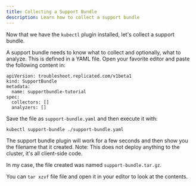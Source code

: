 ```yaml
---
title: Collecting a Support Bundle
description: Learn how to collect a support bundle
---
```


Now that we have the `kubectl` plugin installed, let's collect a support bundle.

A support bundle needs to know what to collect and optionally, what to analyze.
This is defined in a YAML file.
Open your favorite editor and paste the following content in:

```
apiVersion: troubleshoot.replicated.com/v1beta1
kind: SupportBundle
metadata:
  name: supportbundle-tutorial
spec:
  collectors: []
  analyzers: []
```

 Save the file as `support-bundle.yaml` and then execute it with:

 ```shell
kubectl support-bundle ./support-bundle.yaml
 ```

 The support bundle plugin will work for a few seconds and then show you the filename that it created.
 Note: This does not deploy anything to the cluster, it's all client-side code.

In my case, the file created was named `support-bundle.tar.gz`.

You can `tar xzvf` file file and open it in your editor to look at the contents.

